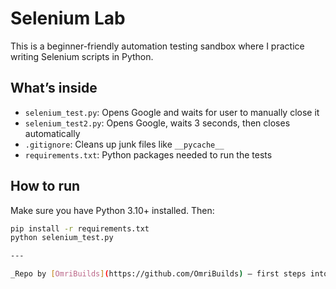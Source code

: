 # Selenium Lab

This is a beginner-friendly automation testing sandbox where I practice writing Selenium scripts in Python.

## What’s inside

- `selenium_test.py`: Opens Google and waits for user to manually close it
- `selenium_test2.py`: Opens Google, waits 3 seconds, then closes automatically
- `.gitignore`: Cleans up junk files like `__pycache__`
- `requirements.txt`: Python packages needed to run the tests

## How to run

Make sure you have Python 3.10+ installed. Then:

```bash
pip install -r requirements.txt
python selenium_test.py

---

_Repo by [OmriBuilds](https://github.com/OmriBuilds) – first steps into chaos._---
